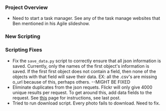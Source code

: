 ### Project Overview
* Need to start a task manager. See any of the task manage websites that Ben mentioned in his Agile slideshow.

### New Scripting


### Scripting Fixes
* Fix the `save_data.py` script to correctly ensure that all json information is saved. Currently, only the names of the first object's information is saved. If the first first object does not contain a field, then none of the objects with that field will save their data. EX: all the .csv's are missing o_url because of this, perhaps others. --MIGHT BE FIXED
* Eliminate duplicates from the json requets. Flickr will only give 4000 unique results per request. To get around this, add data fields to the request. See [this](<http://stackoverflow.com/questions/1994037/flickr-api-returning-duplicate-photos>) page for instructions, see last post.
* Tried to run download script. Every photo fails to download. Need to fix.
